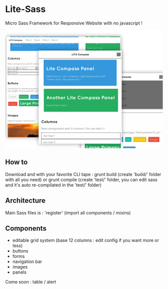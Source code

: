 Lite-Sass
===

Micro Sass Framework for Responsive Website with no javascript !

![Lite-Sass](https://github.com/aZerato/Lite-Sass/blob/master/sample.jpg?raw=true)

How to
---

Download and with your favorite CLI tape :
grunt build (create 'build/' folder with all you need)
or
grunt compile (create 'test/' folder, you can edit sass and it's auto re-compilated in the 'test/' folder)

Architecture
---

Main Sass files is : 'register' (import all components / mixins)

Components
---

- editable grid system (base 12 columns : edit config if you want more or less)
- buttons
- forms
- navigation bar
- images
- panels

Come soon : table / alert

